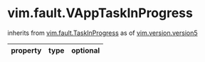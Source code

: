vim.fault.VAppTaskInProgress
============================
inherits from [vim.fault.TaskInProgress](docs/vim.fault.TaskInProgress.md)
as of [vim.version.version5](docs/vim.version.md)

| property | type | optional |
|:---------|:-----|:---------|

